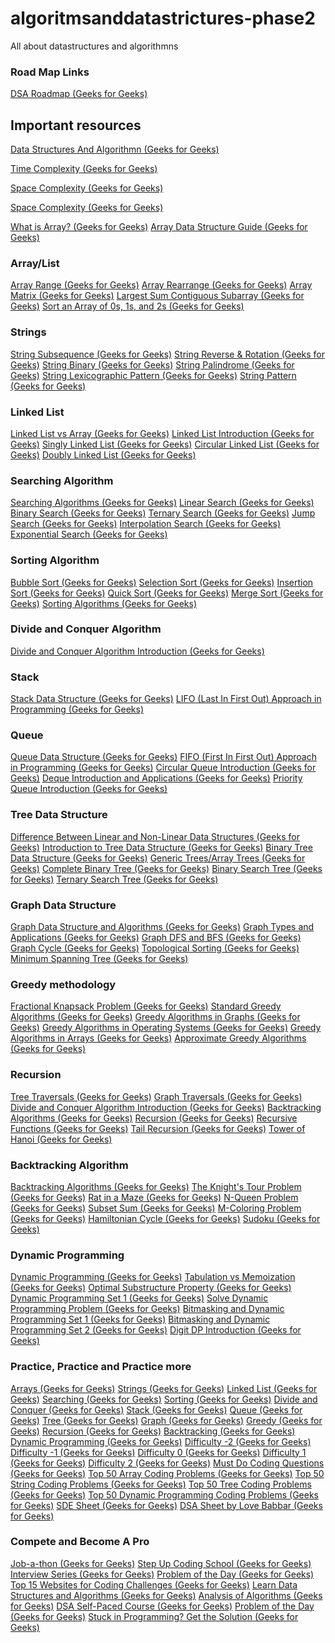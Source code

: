 # algoritmsanddatastrictures-phase2
All about datastructures and algorithmns


### Road Map Links
<a href="https://www.geeksforgeeks.org/complete-roadmap-to-learn-dsa-from-scratch/" target="_blank">DSA Roadmap (Geeks for Geeks)</a>

## Important resources

<a href="https://www.geeksforgeeks.org/dsa-tutorial-learn-data-structures-and-algorithms/" target="_blank">Data Structures And Algorithmn (Geeks for Geeks)</a>

<a href="https://www.geeksforgeeks.org/understanding-time-complexity-simple-examples/" target="_blank">Time Complexity (Geeks for Geeks)</a>

<a href="https://www.geeksforgeeks.org/g-fact-86/" target="_blank">Space Complexity (Geeks for Geeks)</a>

<a href="https://www.geeksforgeeks.org/dsa-tutorial-learn-data-structures-and-algorithms/" target="_blank">Space Complexity (Geeks for Geeks)</a>

<a href="https://www.geeksforgeeks.org/what-is-array/" target="_blank">What is Array? (Geeks for Geeks)</a>
<a href="https://www.geeksforgeeks.org/array-data-structure-guide/" target="_blank">Array Data Structure Guide (Geeks for Geeks)</a>

### Array/List
<a href="https://www.geeksforgeeks.org/array-data-structure/#range" target="_blank">Array Range (Geeks for Geeks)</a>
<a href="https://www.geeksforgeeks.org/array-data-structure/#rearrange" target="_blank">Array Rearrange (Geeks for Geeks)</a>
<a href="https://www.geeksforgeeks.org/array-data-structure/#Matrix" target="_blank">Array Matrix (Geeks for Geeks)</a>
<a href="https://www.geeksforgeeks.org/largest-sum-contiguous-subarray/" target="_blank">Largest Sum Contiguous Subarray (Geeks for Geeks)</a>
<a href="https://www.geeksforgeeks.org/sort-an-array-of-0s-1s-and-2s/" target="_blank">Sort an Array of 0s, 1s, and 2s (Geeks for Geeks)</a>

### Strings
<a href="https://www.geeksforgeeks.org/string-data-structure/#subsequence" target="_blank">String Subsequence (Geeks for Geeks)</a>
<a href="https://www.geeksforgeeks.org/string-data-structure/#reverse%20&%20rotation" target="_blank">String Reverse & Rotation (Geeks for Geeks)</a>
<a href="https://www.geeksforgeeks.org/string-data-structure/#binary" target="_blank">String Binary (Geeks for Geeks)</a>
<a href="https://www.geeksforgeeks.org/string-data-structure/#palindrome" target="_blank">String Palindrome (Geeks for Geeks)</a>
<a href="https://www.geeksforgeeks.org/string-data-structure/#lexicographic%20pattern" target="_blank">String Lexicographic Pattern (Geeks for Geeks)</a>
<a href="https://www.geeksforgeeks.org/string-data-structure/#Pattern" target="_blank">String Pattern (Geeks for Geeks)</a>

### Linked List
<a href="https://www.geeksforgeeks.org/linked-list-vs-array/" target="_blank">Linked List vs Array (Geeks for Geeks)</a>
<a href="https://www.geeksforgeeks.org/linked-list-set-1-introduction/" target="_blank">Linked List Introduction (Geeks for Geeks)</a>
<a href="https://www.geeksforgeeks.org/data-structures/linked-list/#singlyLinkedList" target="_blank">Singly Linked List (Geeks for Geeks)</a>
<a href="https://www.geeksforgeeks.org/data-structures/linked-list/#circularLinkedList" target="_blank">Circular Linked List (Geeks for Geeks)</a>
<a href="https://www.geeksforgeeks.org/data-structures/linked-list/#doublyLinkedList" target="_blank">Doubly Linked List (Geeks for Geeks)</a>

### Searching Algorithm
<a href="https://www.geeksforgeeks.org/searching-algorithms/" target="_blank">Searching Algorithms (Geeks for Geeks)</a>
<a href="https://www.geeksforgeeks.org/linear-search/" target="_blank">Linear Search (Geeks for Geeks)</a>
<a href="https://www.geeksforgeeks.org/binary-search/" target="_blank">Binary Search (Geeks for Geeks)</a>
<a href="https://www.geeksforgeeks.org/ternary-search/" target="_blank">Ternary Search (Geeks for Geeks)</a>
<a href="https://www.geeksforgeeks.org/jump-search/" target="_blank">Jump Search (Geeks for Geeks)</a>
<a href="https://www.geeksforgeeks.org/interpolation-search/" target="_blank">Interpolation Search (Geeks for Geeks)</a>
<a href="https://www.geeksforgeeks.org/exponential-search/" target="_blank">Exponential Search (Geeks for Geeks)</a>

### Sorting Algorithm
<a href="http://www.geeksforgeeks.org/bubble-sort/" target="_blank">Bubble Sort (Geeks for Geeks)</a>
<a href="http://www.geeksforgeeks.org/selection-sort/" target="_blank">Selection Sort (Geeks for Geeks)</a>
<a href="http://www.geeksforgeeks.org/insertion-sort/" target="_blank">Insertion Sort (Geeks for Geeks)</a>
<a href="http://www.geeksforgeeks.org/quick-sort/" target="_blank">Quick Sort (Geeks for Geeks)</a>
<a href="http://www.geeksforgeeks.org/merge-sort/" target="_blank">Merge Sort (Geeks for Geeks)</a>
<a href="https://www.geeksforgeeks.org/sorting-algorithms/" target="_blank">Sorting Algorithms (Geeks for Geeks)</a>

### Divide and Conquer Algorithm
<a href="https://www.geeksforgeeks.org/divide-and-conquer-algorithm-introduction/" target="_blank">Divide and Conquer Algorithm Introduction (Geeks for Geeks)</a>

### Stack
<a href="https://www.geeksforgeeks.org/stack-data-structure/" target="_blank">Stack Data Structure (Geeks for Geeks)</a>
<a href="https://www.geeksforgeeks.org/lifo-last-in-first-out-approach-in-programming/" target="_blank">LIFO (Last In First Out) Approach in Programming (Geeks for Geeks)</a>

### Queue
<a href="https://www.geeksforgeeks.org/queue-data-structure/" target="_blank">Queue Data Structure (Geeks for Geeks)</a>
<a href="https://www.geeksforgeeks.org/fifo-first-in-first-out-approach-in-programming/" target="_blank">FIFO (First In First Out) Approach in Programming (Geeks for Geeks)</a>
<a href="https://www.geeksforgeeks.org/circular-queue-set-1-introduction-array-implementation/" target="_blank">Circular Queue Introduction (Geeks for Geeks)</a>
<a href="https://www.geeksforgeeks.org/deque-set-1-introduction-applications/" target="_blank">Deque Introduction and Applications (Geeks for Geeks)</a>
<a href="https://www.geeksforgeeks.org/priority-queue-set-1-introduction/" target="_blank">Priority Queue Introduction (Geeks for Geeks)</a>

### Tree Data Structure
<a href="https://www.geeksforgeeks.org/difference-between-linear-and-non-linear-data-structures/" target="_blank">Difference Between Linear and Non-Linear Data Structures (Geeks for Geeks)</a>
<a href="https://www.geeksforgeeks.org/introduction-to-tree-data-structure/" target="_blank">Introduction to Tree Data Structure (Geeks for Geeks)</a>
<a href="https://www.geeksforgeeks.org/binary-tree-data-structure/" target="_blank">Binary Tree Data Structure (Geeks for Geeks)</a>
<a href="https://www.geeksforgeeks.org/generic-treesn-array-trees/" target="_blank">Generic Trees/Array Trees (Geeks for Geeks)</a>
<a href="https://www.geeksforgeeks.org/complete-binary-tree/" target="_blank">Complete Binary Tree (Geeks for Geeks)</a>
<a href="http://www.geeksforgeeks.org/binary-search-tree-set-1-search-and-insertion/" target="_blank">Binary Search Tree (Geeks for Geeks)</a>
<a href="http://www.geeksforgeeks.org/ternary-search-tree/" target="_blank">Ternary Search Tree (Geeks for Geeks)</a>

### Graph Data Structure
<a href="https://www.geeksforgeeks.org/graph-data-structure-and-algorithms/" target="_blank">Graph Data Structure and Algorithms (Geeks for Geeks)</a>
<a href="https://www.geeksforgeeks.org/graph-types-and-applications/" target="_blank">Graph Types and Applications (Geeks for Geeks)</a>
<a href="https://www.geeksforgeeks.org/graph-data-structure-and-algorithms/#introDFSnBFS" target="_blank">Graph DFS and BFS (Geeks for Geeks)</a>
<a href="https://www.geeksforgeeks.org/graph-data-structure-and-algorithms/#graphCycle" target="_blank">Graph Cycle (Geeks for Geeks)</a>
<a href="https://www.geeksforgeeks.org/graph-data-structure-and-algorithms/#topologicalSorting" target="_blank">Topological Sorting (Geeks for Geeks)</a>
<a href="https://www.geeksforgeeks.org/graph-data-structure-and-algorithms/#minimumSpanningTree" target="_blank">Minimum Spanning Tree (Geeks for Geeks)</a>

### Greedy methodology
<a href="https://www.geeksforgeeks.org/fractional-knapsack-problem/" target="_blank">Fractional Knapsack Problem (Geeks for Geeks)</a>
<a href="https://www.geeksforgeeks.org/greedy-algorithms/#standardGreedyAlgorithms" target="_blank">Standard Greedy Algorithms (Geeks for Geeks)</a>
<a href="https://www.geeksforgeeks.org/greedy-algorithms/#greedyAlgorithmsInGraphs" target="_blank">Greedy Algorithms in Graphs (Geeks for Geeks)</a>
<a href="https://www.geeksforgeeks.org/greedy-algorithms/?ref=lbp#greedyAlgorithmsInOperatingSystems" target="_blank">Greedy Algorithms in Operating Systems (Geeks for Geeks)</a>
<a href="https://www.geeksforgeeks.org/greedy-algorithms/#greedyAlgorithmsInArrays" target="_blank">Greedy Algorithms in Arrays (Geeks for Geeks)</a>
<a href="https://www.geeksforgeeks.org/greedy-algorithms/#approximateGreedyAlgorthms" target="_blank">Approximate Greedy Algorithms (Geeks for Geeks)</a>
### Recursion
<a href="https://www.geeksforgeeks.org/tree-traversals-inorder-preorder-and-postorder/" target="_blank">Tree Traversals (Geeks for Geeks)</a>
<a href="https://www.geeksforgeeks.org/algorithms-gq/graph-traversals-gq/" target="_blank">Graph Traversals (Geeks for Geeks)</a>
<a href="https://www.geeksforgeeks.org/divide-and-conquer-algorithm-introduction/" target="_blank">Divide and Conquer Algorithm Introduction (Geeks for Geeks)</a>
<a href="https://www.geeksforgeeks.org/backtracking-algorithms/" target="_blank">Backtracking Algorithms (Geeks for Geeks)</a>
<a href="https://www.geeksforgeeks.org/recursion/" target="_blank">Recursion (Geeks for Geeks)</a>
<a href="https://www.geeksforgeeks.org/recursive-functions/" target="_blank">Recursive Functions (Geeks for Geeks)</a>
<a href="https://www.geeksforgeeks.org/tail-recursion/" target="_blank">Tail Recursion (Geeks for Geeks)</a>
<a href="https://www.geeksforgeeks.org/c-program-for-tower-of-hanoi/" target="_blank">Tower of Hanoi (Geeks for Geeks)</a>

### Backtracking Algorithm
<a href="http://www.geeksforgeeks.org/backtracking-algorithms/" target="_blank">Backtracking Algorithms (Geeks for Geeks)</a>
<a href="https://www.geeksforgeeks.org/the-knights-tour-problem-backtracking-1/" target="_blank">The Knight's Tour Problem (Geeks for Geeks)</a>
<a href="https://www.geeksforgeeks.org/rat-in-a-maze-backtracking-2/" target="_blank">Rat in a Maze (Geeks for Geeks)</a>
<a href="https://www.geeksforgeeks.org/n-queen-problem-backtracking-3/" target="_blank">N-Queen Problem (Geeks for Geeks)</a>
<a href="https://www.geeksforgeeks.org/subset-sum-backtracking-4/" target="_blank">Subset Sum (Geeks for Geeks)</a>
<a href="https://www.geeksforgeeks.org/m-coloring-problem-backtracking-5/" target="_blank">M-Coloring Problem (Geeks for Geeks)</a>
<a href="https://www.geeksforgeeks.org/hamiltonian-cycle-backtracking-6/" target="_blank">Hamiltonian Cycle (Geeks for Geeks)</a>
<a href="https://www.geeksforgeeks.org/sudoku-backtracking-7/" target="_blank">Sudoku (Geeks for Geeks)</a>

### Dynamic Programming
<a href="https://www.geeksforgeeks.org/dynamic-programming/" target="_blank">Dynamic Programming (Geeks for Geeks)</a>
<a href="https://www.geeksforgeeks.org/tabulation-vs-memoizatation/" target="_blank">Tabulation vs Memoization (Geeks for Geeks)</a>
<a href="https://www.geeksforgeeks.org/dynamic-programming-set-2-optimal-substructure-property/" target="_blank">Optimal Substructure Property (Geeks for Geeks)</a>
<a href="https://www.geeksforgeeks.org/dynamic-programming-set-1/" target="_blank">Dynamic Programming Set 1 (Geeks for Geeks)</a>
<a href="https://www.geeksforgeeks.org/solve-dynamic-programming-problem/" target="_blank">Solve Dynamic Programming Problem (Geeks for Geeks)</a>
<a href="https://www.geeksforgeeks.org/bitmasking-and-dynamic-programming-set-1-count-ways-to-assign-unique-cap-to-every-person/" target="_blank">Bitmasking and Dynamic Programming Set 1 (Geeks for Geeks)</a>
<a href="https://www.geeksforgeeks.org/bitmasking-dynamic-programming-set-2-tsp/" target="_blank">Bitmasking and Dynamic Programming Set 2 (Geeks for Geeks)</a>
<a href="https://www.geeksforgeeks.org/digit-dp-introduction/" target="_blank">Digit DP Introduction (Geeks for Geeks)</a>

### Practice, Practice and Practice more
<a href="https://www.geeksforgeeks.org/explore?page=1&category[]=Arrays" target="_blank">Arrays (Geeks for Geeks)</a>
<a href="https://www.geeksforgeeks.org/explore?page=1&category[]=Strings" target="_blank">Strings (Geeks for Geeks)</a>
<a href="https://www.geeksforgeeks.org/explore?page=1&category[]=Linked%20List" target="_blank">Linked List (Geeks for Geeks)</a>
<a href="https://www.geeksforgeeks.org/explore?page=1&category[]=Searching" target="_blank">Searching (Geeks for Geeks)</a>
<a href="https://www.geeksforgeeks.org/explore?page=1&category[]=Sorting" target="_blank">Sorting (Geeks for Geeks)</a>
<a href="https://www.geeksforgeeks.org/explore?page=1&category[]=Divide%20and%20Conquer" target="_blank">Divide and Conquer (Geeks for Geeks)</a>
<a href="https://www.geeksforgeeks.org/explore?page=1&category[]=Stack" target="_blank">Stack (Geeks for Geeks)</a>
<a href="https://www.geeksforgeeks.org/explore?page=1&category[]=Queue" target="_blank">Queue (Geeks for Geeks)</a>
<a href="https://www.geeksforgeeks.org/explore?page=1&category[]=Tree" target="_blank">Tree (Geeks for Geeks)</a>
<a href="https://www.geeksforgeeks.org/explore?page=1&category[]=Graph" target="_blank">Graph (Geeks for Geeks)</a>
<a href="https://www.geeksforgeeks.org/explore?page=1&category[]=Greedy" target="_blank">Greedy (Geeks for Geeks)</a>
<a href="https://www.geeksforgeeks.org/explore?page=1&category[]=Recursion" target="_blank">Recursion (Geeks for Geeks)</a>
<a href="https://www.geeksforgeeks.org/explore?page=1&category[]=Backtracking" target="_blank">Backtracking (Geeks for Geeks)</a>
<a href="https://www.geeksforgeeks.org/explore?page=1&category[]=Dynamic%20Programming" target="_blank">Dynamic Programming (Geeks for Geeks)</a>
<a href="https://www.geeksforgeeks.org/explore?page=1&difficulty[]=-2&sortBy=submissions" target="_blank">Difficulty -2 (Geeks for Geeks)</a>
<a href="https://www.geeksforgeeks.org/explore?page=1&difficulty[]=-1&sortBy=submissions" target="_blank">Difficulty -1 (Geeks for Geeks)</a>
<a href="https://www.geeksforgeeks.org/explore?page=1&difficulty[]=0&sortBy=submissions" target="_blank">Difficulty 0 (Geeks for Geeks)</a>
<a href="https://www.geeksforgeeks.org/explore?page=1&difficulty[]=1&sortBy=submissions" target="_blank">Difficulty 1 (Geeks for Geeks)</a>
<a href="https://www.geeksforgeeks.org/explore?page=1&difficulty[]=2&sortBy=submissions" target="_blank">Difficulty 2 (Geeks for Geeks)</a>
<a href="https://www.geeksforgeeks.org/must-do-coding-questions-for-companies-like-amazon-microsoft-adobe/" target="_blank">Must Do Coding Questions (Geeks for Geeks)</a>
<a href="https://www.geeksforgeeks.org/top-50-array-coding-problems-for-interviews/" target="_blank">Top 50 Array Coding Problems (Geeks for Geeks)</a>
<a href="https://www.geeksforgeeks.org/top-50-string-coding-problems-for-interviews/" target="_blank">Top 50 String Coding Problems (Geeks for Geeks)</a>
<a href="https://www.geeksforgeeks.org/top-50-tree-coding-problems-for-interviews/" target="_blank">Top 50 Tree Coding Problems (Geeks for Geeks)</a>
<a href="https://www.geeksforgeeks.org/top-50-dynamic-programming-coding-problems-for-interviews/" target="_blank">Top 50 Dynamic Programming Coding Problems (Geeks for Geeks)</a>
<a href="https://www.geeksforgeeks.org/sde-sheet-a-complete-guide-for-sde-preparation/" target="_blank">SDE Sheet (Geeks for Geeks)</a>
<a href="https://www.geeksforgeeks.org/dsa-sheet-by-love-babbar/" target="_blank">DSA Sheet by Love Babbar (Geeks for Geeks)</a>

### Compete and Become A Pro
<a href="https://practice.geeksforgeeks.org/events/rec/job-a-thon?utm_source=gfgpractice&utm_medium=events_page&utm_campaign=events_series_jobathon" target="_blank">Job-a-thon (Geeks for Geeks)</a>
<a href="https://practice.geeksforgeeks.org/events/rec/step-up-coding-school?utm_source=gfgpractice&utm_medium=events_page&utm_campaign=stepupcoding_school" target="_blank">Step Up Coding School (Geeks for Geeks)</a>
<a href="https://practice.geeksforgeeks.org/events/rec/interview-series?utm_source=gfgpractice&utm_medium=events_page&utm_campaign=events_series_interview_series" target="_blank">Interview Series (Geeks for Geeks)</a>
<a href="https://practice.geeksforgeeks.org/problem-of-the-day?utm_source=gfgpractice&utm_medium=events_page&utm_campaign=events_series_problem_of_the_day" target="_blank">Problem of the Day (Geeks for Geeks)</a>
<a href="https://www.geeksforgeeks.org/top-15-websites-for-coding-challenges-and-competitions/" target="_blank">Top 15 Websites for Coding Challenges (Geeks for Geeks)</a>
<a href="https://www.geeksforgeeks.org/learn-data-structures-and-algorithms-dsa-tutorial/" target="_blank">Learn Data Structures and Algorithms (Geeks for Geeks)</a>
<a href="https://www.geeksforgeeks.org/algorithms-gq/analysis-of-algorithms-gq/" target="_blank">Analysis of Algorithms (Geeks for Geeks)</a>
<a href="https://www.geeksforgeeks.org/courses/dsa-self-paced" target="_blank">DSA Self-Paced Course (Geeks for Geeks)</a>
<a href="https://practice.geeksforgeeks.org/problem-of-the-day" target="_blank">Problem of the Day (Geeks for Geeks)</a>
<a href="https://www.geeksforgeeks.org/stuck-in-programming-get-the-solution-from-these-10-best-websites/" target="_blank">Stuck in Programming? Get the Solution (Geeks for Geeks)</a>
